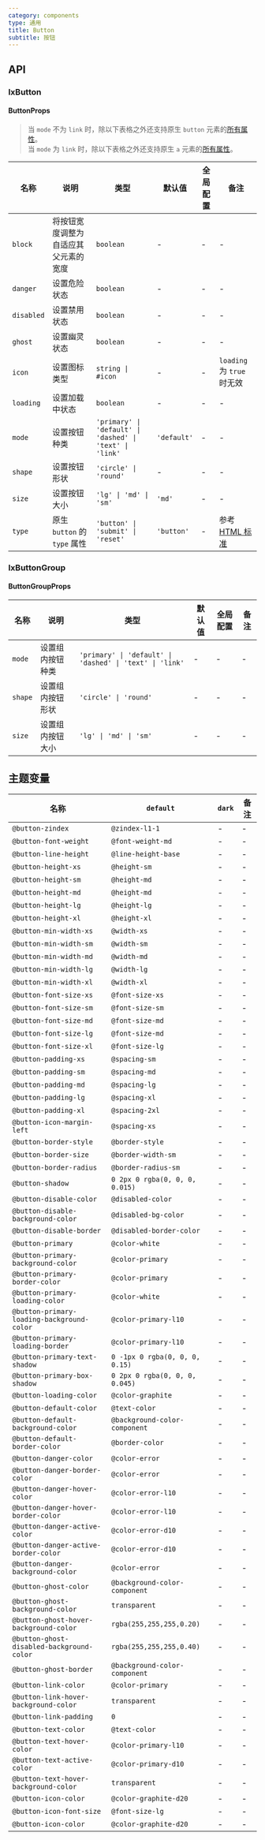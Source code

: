 ```yaml
---
category: components
type: 通用
title: Button
subtitle: 按钮
---
```


## API

### IxButton

#### ButtonProps

> 当 `mode` 不为 `link` 时，除以下表格之外还支持原生 `button` 元素的[所有属性](https://developer.mozilla.org/zh-CN/docs/Web/HTML/Element/button)。  
> 当 `mode` 为 `link` 时，除以下表格之外还支持原生 `a` 元素的[所有属性](https://developer.mozilla.org/zh-CN/docs/Web/HTML/Element/a)。

| 名称 | 说明 | 类型  | 默认值 | 全局配置 | 备注 |
| --- | --- | --- | --- | --- | --- |
| `block` | 将按钮宽度调整为自适应其父元素的宽度 | `boolean` | - | - |- |
| `danger` | 设置危险状态 | `boolean` | - | - |- |
| `disabled` | 设置禁用状态 | `boolean` | - | - |- |
| `ghost` | 设置幽灵状态 | `boolean` | - | - |- |
| `icon` | 设置图标类型 | `string \| #icon` | - | - | `loading` 为 `true` 时无效 |
| `loading` | 设置加载中状态 | `boolean` |  - | - |- |
| `mode` | 设置按钮种类 | `'primary' \| 'default' \| 'dashed' \| 'text' \| 'link'` | `'default'` | - |- |
| `shape` | 设置按钮形状 | `'circle' \| 'round'` | - | - |- |
| `size` | 设置按钮大小 | `'lg' \| 'md' \| 'sm'` | `'md'` | - |- |
| `type` | 原生 `button` 的 `type` 属性 | `'button' \| 'submit' \| 'reset'` | `'button'` | - | 参考 [HTML 标准](https://developer.mozilla.org/en-US/docs/Web/HTML/Element/button#attr-type) |

### IxButtonGroup

#### ButtonGroupProps

| 名称 | 说明 | 类型  | 默认值 | 全局配置 | 备注 |
| --- | --- | --- | --- | --- | --- |
| `mode` | 设置组内按钮种类 | `'primary' \| 'default' \| 'dashed' \| 'text' \| 'link'` | - | - |- |
| `shape` | 设置组内按钮形状 | `'circle' \| 'round'` | - | - |- |
| `size` | 设置组内按钮大小 | `'lg' \| 'md' \| 'sm'` | - | - |- |

<!--- insert less variable begin  --->
## 主题变量

| 名称 | `default` | `dark` | 备注 |
| --- | --- | --- | --- |
| `@button-zindex` | `@zindex-l1-1` | - | - |
| `@button-font-weight` | `@font-weight-md` | - | - |
| `@button-line-height` | `@line-height-base` | - | - |
| `@button-height-xs` | `@height-sm` | - | - |
| `@button-height-sm` | `@height-md` | - | - |
| `@button-height-md` | `@height-md` | - | - |
| `@button-height-lg` | `@height-lg` | - | - |
| `@button-height-xl` | `@height-xl` | - | - |
| `@button-min-width-xs` | `@width-xs` | - | - |
| `@button-min-width-sm` | `@width-sm` | - | - |
| `@button-min-width-md` | `@width-md` | - | - |
| `@button-min-width-lg` | `@width-lg` | - | - |
| `@button-min-width-xl` | `@width-xl` | - | - |
| `@button-font-size-xs` | `@font-size-xs` | - | - |
| `@button-font-size-sm` | `@font-size-sm` | - | - |
| `@button-font-size-md` | `@font-size-md` | - | - |
| `@button-font-size-lg` | `@font-size-md` | - | - |
| `@button-font-size-xl` | `@font-size-lg` | - | - |
| `@button-padding-xs` | `@spacing-sm` | - | - |
| `@button-padding-sm` | `@spacing-md` | - | - |
| `@button-padding-md` | `@spacing-lg` | - | - |
| `@button-padding-lg` | `@spacing-xl` | - | - |
| `@button-padding-xl` | `@spacing-2xl` | - | - |
| `@button-icon-margin-left` | `@spacing-xs` | - | - |
| `@button-border-style` | `@border-style` | - | - |
| `@button-border-size` | `@border-width-sm` | - | - |
| `@button-border-radius` | `@border-radius-sm` | - | - |
| `@button-shadow` | `0 2px 0 rgba(0, 0, 0, 0.015)` | - | - |
| `@button-disable-color` | `@disabled-color` | - | - |
| `@button-disable-background-color` | `@disabled-bg-color` | - | - |
| `@button-disable-border` | `@disabled-border-color` | - | - |
| `@button-primary` | `@color-white` | - | - |
| `@button-primary-background-color` | `@color-primary` | - | - |
| `@button-primary-border-color` | `@color-primary` | - | - |
| `@button-primary-loading-color` | `@color-white` | - | - |
| `@button-primary-loading-background-color` | `@color-primary-l10` | - | - |
| `@button-primary-loading-border` | `@color-primary-l10` | - | - |
| `@button-primary-text-shadow` | `0 -1px 0 rgba(0, 0, 0, 0.15)` | - | - |
| `@button-primary-box-shadow` | `0 2px 0 rgba(0, 0, 0, 0.045)` | - | - |
| `@button-loading-color` | `@color-graphite` | - | - |
| `@button-default-color` | `@text-color` | - | - |
| `@button-default-background-color` | `@background-color-component` | - | - |
| `@button-default-border-color` | `@border-color` | - | - |
| `@button-danger-color` | `@color-error` | - | - |
| `@button-danger-border-color` | `@color-error` | - | - |
| `@button-danger-hover-color` | `@color-error-l10` | - | - |
| `@button-danger-hover-border-color` | `@color-error-l10` | - | - |
| `@button-danger-active-color` | `@color-error-d10` | - | - |
| `@button-danger-active-border-color` | `@color-error-d10` | - | - |
| `@button-danger-background-color` | `@color-error` | - | - |
| `@button-ghost-color` | `@background-color-component` | - | - |
| `@button-ghost-background-color` | `transparent` | - | - |
| `@button-ghost-hover-background-color` | `rgba(255,255,255,0.20)` | - | - |
| `@button-ghost-disabled-background-color` | `rgba(255,255,255,0.40)` | - | - |
| `@button-ghost-border` | `@background-color-component` | - | - |
| `@button-link-color` | `@color-primary` | - | - |
| `@button-link-hover-background-color` | `transparent` | - | - |
| `@button-link-padding` | `0` | - | - |
| `@button-text-color` | `@text-color` | - | - |
| `@button-text-hover-color` | `@color-primary-l10` | - | - |
| `@button-text-active-color` | `@color-primary-d10` | - | - |
| `@button-text-hover-background-color` | `transparent` | - | - |
| `@button-icon-color` | `@color-graphite-d20` | - | - |
| `@button-icon-font-size` | `@font-size-lg` | - | - |
| `@button-icon-color` | `@color-graphite-d20` | - | - |
<!--- insert less variable end  --->
